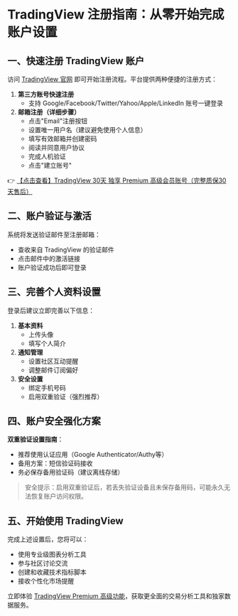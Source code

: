 # TradingView 注册指南：从零开始完成账户设置

## 一、快速注册 TradingView 账户
访问 [TradingView 官网](https://bit.ly/TradingView-Pro) 即可开始注册流程。平台提供两种便捷的注册方式：

1. **第三方账号快速注册**  
   - 支持 Google/Facebook/Twitter/Yahoo/Apple/LinkedIn 账号一键登录
2. **邮箱注册（详细步骤）**  
   - 点击"Email"注册按钮
   - 设置唯一用户名（建议避免使用个人信息）
   - 填写有效邮箱并创建密码
   - 阅读并同意用户协议
   - 完成人机验证
   - 点击"建立账号"

👉 [【点击查看】TradingView 30天 独享 Premium 高级会员账号（完整质保30天售后）](https://bit.ly/TradingView-Pro)

## 二、账户验证与激活
系统将发送验证邮件至注册邮箱：
- 查收来自 TradingView 的验证邮件
- 点击邮件中的激活链接
- 账户验证成功后即可登录

## 三、完善个人资料设置
登录后建议立即完善以下信息：
1. **基本资料**  
   - 上传头像
   - 填写个人简介
2. **通知管理**  
   - 设置社区互动提醒
   - 调整邮件订阅偏好
3. **安全设置**  
   - 绑定手机号码
   - 启用双重验证（强烈推荐）

## 四、账户安全强化方案
**双重验证设置指南**：
- 推荐使用认证应用（Google Authenticator/Authy等）
- 备用方案：短信验证码接收
- 务必保存备用验证码（建议离线存储）

> 安全提示：启用双重验证后，若丢失验证设备且未保存备用码，可能永久无法恢复账户访问权限。

## 五、开始使用 TradingView
完成上述设置后，您将可以：
- 使用专业级图表分析工具
- 参与社区讨论交流
- 创建和收藏技术指标脚本
- 接收个性化市场提醒

立即体验 [TradingView Premium 高级功能](https://bit.ly/TradingView-Pro)，获取更全面的交易分析工具和独家数据服务。